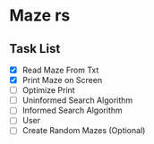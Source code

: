 # Maze rs


## Task List
- [x] Read Maze From Txt
- [x] Print Maze on Screen
- [ ] Optimize Print
- [ ] Uninformed Search Algorithm
- [ ] Informed Search Algorithm
- [ ] User 
- [ ] Create Random Mazes (Optional)